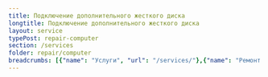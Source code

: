 ```yaml
---
title: Подключение дополнительного жесткого диска
longtitle: Подключение дополнительного жесткого диска
layout: service
typePost: repair-computer
section: /services
folder: repair/computer
breadcrumbs: [{"name": "Услуги", "url": "/services/"},{"name": "Ремонт устройств", "url": "/services/repair/"},{"name": "Компьютер", "url": "/services/repair/computer/"}]
---
```

